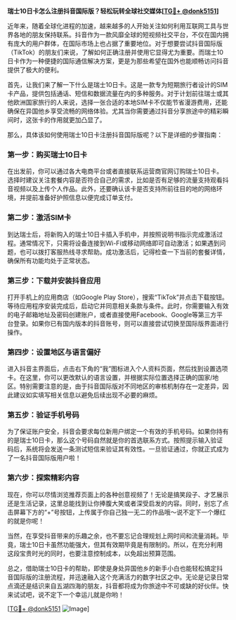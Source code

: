 **瑞士10日卡怎么注册抖音国际版？轻松玩转全球社交媒体[[TG💪+ @donk5151](https://t.me/s/donk5151)]**

近年来，随着全球化进程的加速，越来越多的人开始关注如何利用互联网工具与世界各地的朋友保持联系。抖音作为一款风靡全球的短视频社交平台，不仅在国内拥有庞大的用户群体，在国际市场上也占据了重要地位。对于想要尝试抖音国际版（TikTok）的朋友们来说，了解如何正确注册并使用它显得尤为重要。而瑞士10日卡作为一种便捷的国际通信解决方案，更是为那些希望在国外也能顺畅访问抖音提供了极大的便利。

首先，让我们来了解一下什么是瑞士10日卡。这是一款专为短期旅行者设计的SIM卡产品，提供包括通话、短信和数据流量在内的多种服务。对于计划前往瑞士或其他欧洲国家旅行的人来说，选择一张合适的本地SIM卡不仅能节省漫游费用，还能确保在异国他乡享受流畅的网络体验。尤其当你需要通过抖音分享旅途中的精彩瞬间时，这张卡的作用就更加凸显了。

那么，具体该如何使用瑞士10日卡注册抖音国际版呢？以下是详细的步骤指南：

### 第一步：购买瑞士10日卡

在出发前，你可以通过各大电商平台或者直接联系运营商官网订购瑞士10日卡。选择时建议关注套餐内容是否符合自己的需求，比如是否有足够的流量支持观看抖音视频以及上传个人作品。此外，还要确认该卡是否支持所前往目的地的网络环境，并提前准备好护照信息以便完成订单支付。

### 第二步：激活SIM卡

到达瑞士后，将新购入的瑞士10日卡插入手机中，并按照说明书指示完成激活过程。通常情况下，只需将设备连接到Wi-Fi或移动网络即可自动激活；如果遇到问题，也可以拨打客服热线寻求帮助。成功激活后，记得检查一下当前的套餐详情，确保所有功能均处于正常状态。

### 第三步：下载并安装抖音应用

打开手机上的应用商店（如Google Play Store），搜索“TikTok”并点击下载按钮。等待应用程序安装完成后，启动它并同意相关条款与条件。此时，你需要输入有效的电子邮箱地址及密码创建账户，或者直接使用Facebook、Google等第三方平台登录。如果你已有国内版本的抖音账号，则可以直接尝试切换至国际版界面进行操作。

### 第四步：设置地区与语言偏好

进入抖音主界面后，点击右下角的“我”图标进入个人资料页面，然后找到设置选项卡。在这里，你可以更改默认的语言设置，并根据实际位置选择正确的国家/地区。特别需要注意的是，由于抖音国际版对不同地区的审核机制存在一定差异，因此建议如实填写相关信息以避免后续出现不必要的麻烦。

### 第五步：验证手机号码

为了保证账户安全，抖音会要求每位新用户绑定一个有效的手机号码。如果你持有的是瑞士10日卡，那么这个号码自然就是你的首选联系方式。按照提示输入验证码后，系统将会发送一条测试短信来验证其有效性。一旦验证通过，你就正式成为了一名抖音国际版用户啦！

### 第六步：探索精彩内容

现在，你可以尽情浏览推荐页面上的各种创意视频了！无论是搞笑段子、才艺展示还是生活记录，这里总能找到让你捧腹大笑或者深受启发的内容。同时，别忘了点击屏幕下方的“+”号按钮，上传属于你自己独一无二的作品哦～说不定下一个爆红的就是你呢！

当然，在享受抖音带来的乐趣之余，也不要忘记合理规划上网时间和流量消耗。毕竟，瑞士10日卡虽然功能强大，但其有效期毕竟是有限制的。所以，在充分利用这段宝贵时光的同时，也要注意控制成本，以免超出预算范围。

总之，借助瑞士10日卡的帮助，即使是身处异国他乡的新手小白也能轻松搞定抖音国际版的注册流程，并迅速融入这个充满活力的数字社区之中。无论是记录日常点滴还是结识来自五湖四海的朋友，抖音都将成为你旅途中不可或缺的好伙伴。快来试试吧，说不定下一个幸运儿就是你哟！

[[TG💪+ @donk5151](https://t.me/s/donk5151) ![Image](https://i.postimg.cc/rwNCRYN7/Snipaste-2025-04-30-17-27-05.png)]